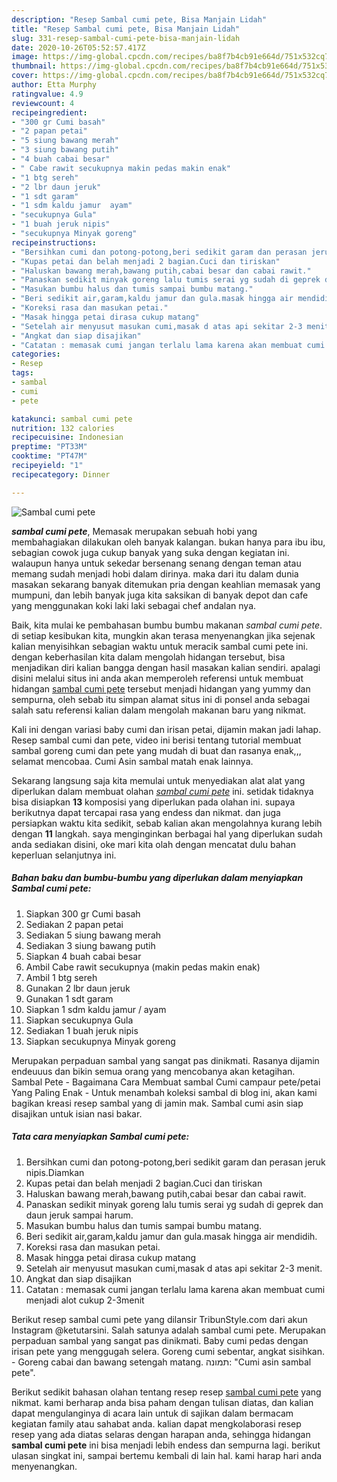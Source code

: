 ```yaml
---
description: "Resep Sambal cumi pete, Bisa Manjain Lidah"
title: "Resep Sambal cumi pete, Bisa Manjain Lidah"
slug: 331-resep-sambal-cumi-pete-bisa-manjain-lidah
date: 2020-10-26T05:52:57.417Z
image: https://img-global.cpcdn.com/recipes/ba8f7b4cb91e664d/751x532cq70/sambal-cumi-pete-foto-resep-utama.jpg
thumbnail: https://img-global.cpcdn.com/recipes/ba8f7b4cb91e664d/751x532cq70/sambal-cumi-pete-foto-resep-utama.jpg
cover: https://img-global.cpcdn.com/recipes/ba8f7b4cb91e664d/751x532cq70/sambal-cumi-pete-foto-resep-utama.jpg
author: Etta Murphy
ratingvalue: 4.9
reviewcount: 4
recipeingredient:
- "300 gr Cumi basah"
- "2 papan petai"
- "5 siung bawang merah"
- "3 siung bawang putih"
- "4 buah cabai besar"
- " Cabe rawit secukupnya makin pedas makin enak"
- "1 btg sereh"
- "2 lbr daun jeruk"
- "1 sdt garam"
- "1 sdm kaldu jamur  ayam"
- "secukupnya Gula"
- "1 buah jeruk nipis"
- "secukupnya Minyak goreng"
recipeinstructions:
- "Bersihkan cumi dan potong-potong,beri sedikit garam dan perasan jeruk nipis.Diamkan"
- "Kupas petai dan belah menjadi 2 bagian.Cuci dan tiriskan"
- "Haluskan bawang merah,bawang putih,cabai besar dan cabai rawit."
- "Panaskan sedikit minyak goreng lalu tumis serai yg sudah di geprek dan daun jeruk sampai harum."
- "Masukan bumbu halus dan tumis sampai bumbu matang."
- "Beri sedikit air,garam,kaldu jamur dan gula.masak hingga air mendidih."
- "Koreksi rasa dan masukan petai."
- "Masak hingga petai dirasa cukup matang"
- "Setelah air menyusut masukan cumi,masak d atas api sekitar 2-3 menit."
- "Angkat dan siap disajikan"
- "Catatan : memasak cumi jangan terlalu lama karena akan membuat cumi menjadi alot cukup 2-3menit"
categories:
- Resep
tags:
- sambal
- cumi
- pete

katakunci: sambal cumi pete 
nutrition: 132 calories
recipecuisine: Indonesian
preptime: "PT33M"
cooktime: "PT47M"
recipeyield: "1"
recipecategory: Dinner

---
```



![Sambal cumi pete](https://img-global.cpcdn.com/recipes/ba8f7b4cb91e664d/751x532cq70/sambal-cumi-pete-foto-resep-utama.jpg)

<b><i>sambal cumi pete</i></b>, Memasak merupakan sebuah hobi yang membahagiakan dilakukan oleh banyak kalangan. bukan hanya para ibu ibu, sebagian cowok juga cukup banyak yang suka dengan kegiatan ini. walaupun hanya untuk sekedar bersenang senang dengan teman atau memang sudah menjadi hobi dalam dirinya. maka dari itu dalam dunia masakan sekarang banyak ditemukan pria dengan keahlian memasak yang mumpuni, dan lebih banyak juga kita saksikan di banyak depot dan cafe yang menggunakan koki laki laki sebagai chef andalan nya.

Baik, kita mulai ke pembahasan bumbu bumbu makanan <i>sambal cumi pete</i>. di setiap kesibukan kita, mungkin akan terasa menyenangkan jika sejenak kalian menyisihkan sebagian waktu untuk meracik sambal cumi pete ini. dengan keberhasilan kita dalam mengolah hidangan tersebut, bisa menjadikan diri kalian bangga dengan hasil masakan kalian sendiri. apalagi disini melalui situs ini anda akan memperoleh referensi untuk membuat hidangan <u>sambal cumi pete</u> tersebut menjadi hidangan yang yummy dan sempurna, oleh sebab itu simpan alamat situs ini di ponsel anda sebagai salah satu referensi kalian dalam mengolah makanan baru yang nikmat.

Kali ini dengan variasi baby cumi dan irisan petai, dijamin makan jadi lahap. Resep sambal cumi dan pete, video ini berisi tentang tutorial membuat sambal goreng cumi dan pete yang mudah di buat dan rasanya enak,,, selamat mencobaa. Cumi Asin sambal matah enak lainnya.


Sekarang langsung saja kita memulai untuk menyediakan alat alat yang diperlukan dalam membuat olahan <u><i>sambal cumi pete</i></u> ini. setidak tidaknya bisa disiapkan <b>13</b> komposisi yang diperlukan pada olahan ini. supaya berikutnya dapat tercapai rasa yang endess dan nikmat. dan juga persiapkan waktu kita sedikit, sebab kalian akan mengolahnya kurang lebih dengan <b>11</b> langkah. saya menginginkan berbagai hal yang diperlukan sudah anda sediakan disini, oke mari kita olah dengan mencatat dulu bahan keperluan selanjutnya ini.

<!--inarticleads1-->

##### Bahan baku dan bumbu-bumbu yang diperlukan dalam menyiapkan Sambal cumi pete:

1. Siapkan 300 gr Cumi basah
1. Sediakan 2 papan petai
1. Sediakan 5 siung bawang merah
1. Sediakan 3 siung bawang putih
1. Siapkan 4 buah cabai besar
1. Ambil  Cabe rawit secukupnya (makin pedas makin enak)
1. Ambil 1 btg sereh
1. Gunakan 2 lbr daun jeruk
1. Gunakan 1 sdt garam
1. Siapkan 1 sdm kaldu jamur / ayam
1. Siapkan secukupnya Gula
1. Sediakan 1 buah jeruk nipis
1. Siapkan secukupnya Minyak goreng


Merupakan perpaduan sambal yang sangat pas dinikmati. Rasanya dijamin endeuuus dan bikin semua orang yang mencobanya akan ketagihan. Sambal Pete - Bagaimana Cara Membuat sambal Cumi campaur pete/petai Yang Paling Enak - Untuk menambah koleksi sambal di blog ini, akan kami bagikan kreasi resep sambal yang di jamin mak. Sambal cumi asin siap disajikan untuk isian nasi bakar. 

<!--inarticleads2-->

##### Tata cara menyiapkan Sambal cumi pete:

1. Bersihkan cumi dan potong-potong,beri sedikit garam dan perasan jeruk nipis.Diamkan
1. Kupas petai dan belah menjadi 2 bagian.Cuci dan tiriskan
1. Haluskan bawang merah,bawang putih,cabai besar dan cabai rawit.
1. Panaskan sedikit minyak goreng lalu tumis serai yg sudah di geprek dan daun jeruk sampai harum.
1. Masukan bumbu halus dan tumis sampai bumbu matang.
1. Beri sedikit air,garam,kaldu jamur dan gula.masak hingga air mendidih.
1. Koreksi rasa dan masukan petai.
1. Masak hingga petai dirasa cukup matang
1. Setelah air menyusut masukan cumi,masak d atas api sekitar 2-3 menit.
1. Angkat dan siap disajikan
1. Catatan : memasak cumi jangan terlalu lama karena akan membuat cumi menjadi alot cukup 2-3menit


Berikut resep sambal cumi pete yang dilansir TribunStyle.com dari akun Instagram @ketutarsini. Salah satunya adalah sambal cumi pete. Merupakan perpaduan sambal yang sangat pas dinikmati. Baby cumi pedas dengan irisan pete yang menggugah selera. Goreng cumi sebentar, angkat sisihkan. - Goreng cabai dan bawang setengah matang. תמונה: &#34;Cumi asin sambal pete&#34;. 

Berikut sedikit bahasan olahan tentang resep resep <u>sambal cumi pete</u> yang nikmat. kami berharap anda bisa paham dengan tulisan diatas, dan kalian dapat mengulanginya di acara lain untuk di sajikan dalam bermacam kegiatan family atau sahabat anda. kalian dapat mengkolaborasi resep resep yang ada diatas selaras dengan harapan anda, sehingga hidangan <b>sambal cumi pete</b> ini bisa menjadi lebih endess dan sempurna lagi. berikut ulasan singkat ini, sampai bertemu kembali di lain hal. kami harap hari anda menyenangkan.
